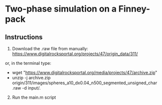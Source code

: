 # Two-phase simulation on a Finney-pack
## Instructions
1) Download the .raw file from manually: https://www.digitalrocksportal.org/projects/47/origin_data/311/


or, in the terminal type:
- wget "https://www.digitalrocksportal.org/media/projects/47/archive.zip"
- unzip -j archive.zip origin/311/images/spheres_a10_dx0.04_n500_segmented_unsigned_char.raw -d input/.

2) Run the main.m script
